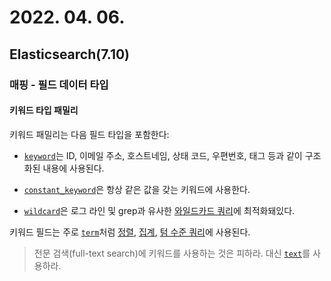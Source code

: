 # 2022. 04. 06.

## Elasticsearch(7.10)

### 매핑 - 필드 데이터 타입

#### 키워드 타입 패밀리

키워드 패밀리는 다음 필드 타입을 포함한다:

* [`keyword`][keyword-field-type]는 ID, 이메일 주소, 호스트네임, 상태 코드, 우편번호, 태그 등과 같이 구조화된 내용에 사용된다.

* [`constant_keyword`][constatn-keyword-filed-type]은 항상 같은 값을 갖는 키워드에 사용한다.
* [`wildcard`][wildcard-field-type]은 로그 라인 및 grep과 유사한 [와일드카드 쿼리][wildcard-query]에 최적화돼있다.

키워드 필드는 주로 [`term`][term-query]처럼 [정렬][sort-search-results], [집계][aggregate-search-results], [텀 수준 쿼리][term-level-query]에 사용된다.

> 전문 검색(full-text search)에 키워드를 사용하는 것은 피하라. 대신 [`text`][text-field-type]를 사용하라.



[keyword-field-type]: https://www.elastic.co/guide/en/elasticsearch/reference/7.10/keyword.html#keyword-field-type
[constatn-keyword-filed-type]: https://www.elastic.co/guide/en/elasticsearch/reference/7.10/keyword.html#constant-keyword-field-type
[wildcard-field-type]: https://www.elastic.co/guide/en/elasticsearch/reference/7.10/keyword.html#wildcard-field-type
[wildcard-query]: https://www.elastic.co/guide/en/elasticsearch/reference/7.10/query-dsl-wildcard-query.html
[term-query]: https://www.elastic.co/guide/en/elasticsearch/reference/7.10/query-dsl-term-query.html
[sort-search-results]: https://www.elastic.co/guide/en/elasticsearch/reference/7.10/sort-search-results.html
[aggregate-search-results]: https://www.elastic.co/guide/en/elasticsearch/reference/7.10/search-aggregations.html
[term-level-query]: https://www.elastic.co/guide/en/elasticsearch/reference/7.10/term-level-queries.html
[text-field-type]: https://www.elastic.co/guide/en/elasticsearch/reference/7.10/text.html